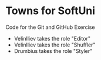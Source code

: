 # Towns for SoftUni
Code for the Git and GitHub Exercise

*	VelinIliev takes the role "Editor"
*	VelinIliev takes the role "Shuffler"
*	Drumbius takes the role "Styler"